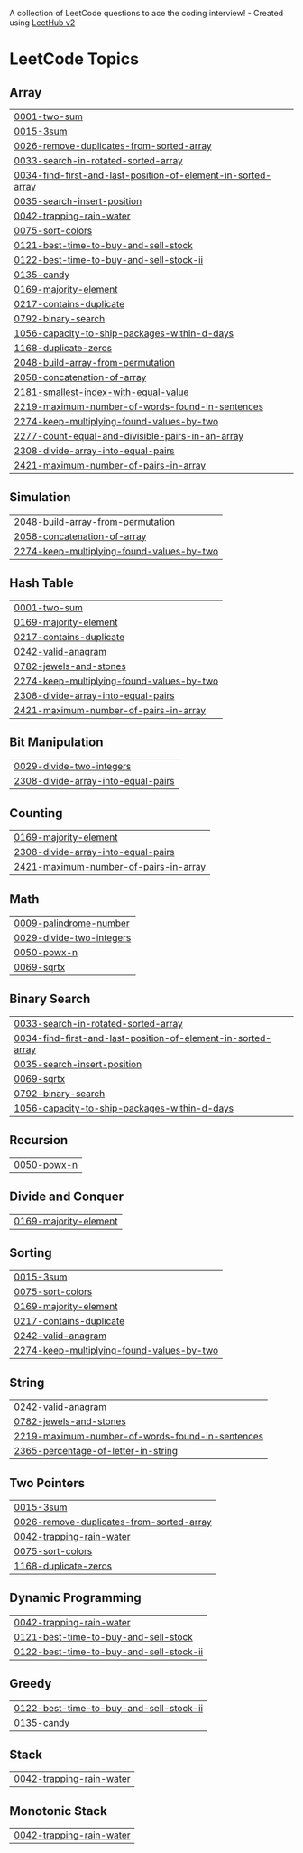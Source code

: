 A collection of LeetCode questions to ace the coding interview! - Created using [LeetHub v2](https://github.com/arunbhardwaj/LeetHub-2.0)
<!---LeetCode Topics Start-->
# LeetCode Topics
## Array
|  |
| ------- |
| [0001-two-sum](https://github.com/Pranshipatel/LeetcodeProblems/tree/master/0001-two-sum) |
| [0015-3sum](https://github.com/Pranshipatel/LeetcodeProblems/tree/master/0015-3sum) |
| [0026-remove-duplicates-from-sorted-array](https://github.com/Pranshipatel/LeetcodeProblems/tree/master/0026-remove-duplicates-from-sorted-array) |
| [0033-search-in-rotated-sorted-array](https://github.com/Pranshipatel/LeetcodeProblems/tree/master/0033-search-in-rotated-sorted-array) |
| [0034-find-first-and-last-position-of-element-in-sorted-array](https://github.com/Pranshipatel/LeetcodeProblems/tree/master/0034-find-first-and-last-position-of-element-in-sorted-array) |
| [0035-search-insert-position](https://github.com/Pranshipatel/LeetcodeProblems/tree/master/0035-search-insert-position) |
| [0042-trapping-rain-water](https://github.com/Pranshipatel/LeetcodeProblems/tree/master/0042-trapping-rain-water) |
| [0075-sort-colors](https://github.com/Pranshipatel/LeetcodeProblems/tree/master/0075-sort-colors) |
| [0121-best-time-to-buy-and-sell-stock](https://github.com/Pranshipatel/LeetcodeProblems/tree/master/0121-best-time-to-buy-and-sell-stock) |
| [0122-best-time-to-buy-and-sell-stock-ii](https://github.com/Pranshipatel/LeetcodeProblems/tree/master/0122-best-time-to-buy-and-sell-stock-ii) |
| [0135-candy](https://github.com/Pranshipatel/LeetcodeProblems/tree/master/0135-candy) |
| [0169-majority-element](https://github.com/Pranshipatel/LeetcodeProblems/tree/master/0169-majority-element) |
| [0217-contains-duplicate](https://github.com/Pranshipatel/LeetcodeProblems/tree/master/0217-contains-duplicate) |
| [0792-binary-search](https://github.com/Pranshipatel/LeetcodeProblems/tree/master/0792-binary-search) |
| [1056-capacity-to-ship-packages-within-d-days](https://github.com/Pranshipatel/LeetcodeProblems/tree/master/1056-capacity-to-ship-packages-within-d-days) |
| [1168-duplicate-zeros](https://github.com/Pranshipatel/LeetcodeProblems/tree/master/1168-duplicate-zeros) |
| [2048-build-array-from-permutation](https://github.com/Pranshipatel/LeetcodeProblems/tree/master/2048-build-array-from-permutation) |
| [2058-concatenation-of-array](https://github.com/Pranshipatel/LeetcodeProblems/tree/master/2058-concatenation-of-array) |
| [2181-smallest-index-with-equal-value](https://github.com/Pranshipatel/LeetcodeProblems/tree/master/2181-smallest-index-with-equal-value) |
| [2219-maximum-number-of-words-found-in-sentences](https://github.com/Pranshipatel/LeetcodeProblems/tree/master/2219-maximum-number-of-words-found-in-sentences) |
| [2274-keep-multiplying-found-values-by-two](https://github.com/Pranshipatel/LeetcodeProblems/tree/master/2274-keep-multiplying-found-values-by-two) |
| [2277-count-equal-and-divisible-pairs-in-an-array](https://github.com/Pranshipatel/LeetcodeProblems/tree/master/2277-count-equal-and-divisible-pairs-in-an-array) |
| [2308-divide-array-into-equal-pairs](https://github.com/Pranshipatel/LeetcodeProblems/tree/master/2308-divide-array-into-equal-pairs) |
| [2421-maximum-number-of-pairs-in-array](https://github.com/Pranshipatel/LeetcodeProblems/tree/master/2421-maximum-number-of-pairs-in-array) |
## Simulation
|  |
| ------- |
| [2048-build-array-from-permutation](https://github.com/Pranshipatel/LeetcodeProblems/tree/master/2048-build-array-from-permutation) |
| [2058-concatenation-of-array](https://github.com/Pranshipatel/LeetcodeProblems/tree/master/2058-concatenation-of-array) |
| [2274-keep-multiplying-found-values-by-two](https://github.com/Pranshipatel/LeetcodeProblems/tree/master/2274-keep-multiplying-found-values-by-two) |
## Hash Table
|  |
| ------- |
| [0001-two-sum](https://github.com/Pranshipatel/LeetcodeProblems/tree/master/0001-two-sum) |
| [0169-majority-element](https://github.com/Pranshipatel/LeetcodeProblems/tree/master/0169-majority-element) |
| [0217-contains-duplicate](https://github.com/Pranshipatel/LeetcodeProblems/tree/master/0217-contains-duplicate) |
| [0242-valid-anagram](https://github.com/Pranshipatel/LeetcodeProblems/tree/master/0242-valid-anagram) |
| [0782-jewels-and-stones](https://github.com/Pranshipatel/LeetcodeProblems/tree/master/0782-jewels-and-stones) |
| [2274-keep-multiplying-found-values-by-two](https://github.com/Pranshipatel/LeetcodeProblems/tree/master/2274-keep-multiplying-found-values-by-two) |
| [2308-divide-array-into-equal-pairs](https://github.com/Pranshipatel/LeetcodeProblems/tree/master/2308-divide-array-into-equal-pairs) |
| [2421-maximum-number-of-pairs-in-array](https://github.com/Pranshipatel/LeetcodeProblems/tree/master/2421-maximum-number-of-pairs-in-array) |
## Bit Manipulation
|  |
| ------- |
| [0029-divide-two-integers](https://github.com/Pranshipatel/LeetcodeProblems/tree/master/0029-divide-two-integers) |
| [2308-divide-array-into-equal-pairs](https://github.com/Pranshipatel/LeetcodeProblems/tree/master/2308-divide-array-into-equal-pairs) |
## Counting
|  |
| ------- |
| [0169-majority-element](https://github.com/Pranshipatel/LeetcodeProblems/tree/master/0169-majority-element) |
| [2308-divide-array-into-equal-pairs](https://github.com/Pranshipatel/LeetcodeProblems/tree/master/2308-divide-array-into-equal-pairs) |
| [2421-maximum-number-of-pairs-in-array](https://github.com/Pranshipatel/LeetcodeProblems/tree/master/2421-maximum-number-of-pairs-in-array) |
## Math
|  |
| ------- |
| [0009-palindrome-number](https://github.com/Pranshipatel/LeetcodeProblems/tree/master/0009-palindrome-number) |
| [0029-divide-two-integers](https://github.com/Pranshipatel/LeetcodeProblems/tree/master/0029-divide-two-integers) |
| [0050-powx-n](https://github.com/Pranshipatel/LeetcodeProblems/tree/master/0050-powx-n) |
| [0069-sqrtx](https://github.com/Pranshipatel/LeetcodeProblems/tree/master/0069-sqrtx) |
## Binary Search
|  |
| ------- |
| [0033-search-in-rotated-sorted-array](https://github.com/Pranshipatel/LeetcodeProblems/tree/master/0033-search-in-rotated-sorted-array) |
| [0034-find-first-and-last-position-of-element-in-sorted-array](https://github.com/Pranshipatel/LeetcodeProblems/tree/master/0034-find-first-and-last-position-of-element-in-sorted-array) |
| [0035-search-insert-position](https://github.com/Pranshipatel/LeetcodeProblems/tree/master/0035-search-insert-position) |
| [0069-sqrtx](https://github.com/Pranshipatel/LeetcodeProblems/tree/master/0069-sqrtx) |
| [0792-binary-search](https://github.com/Pranshipatel/LeetcodeProblems/tree/master/0792-binary-search) |
| [1056-capacity-to-ship-packages-within-d-days](https://github.com/Pranshipatel/LeetcodeProblems/tree/master/1056-capacity-to-ship-packages-within-d-days) |
## Recursion
|  |
| ------- |
| [0050-powx-n](https://github.com/Pranshipatel/LeetcodeProblems/tree/master/0050-powx-n) |
## Divide and Conquer
|  |
| ------- |
| [0169-majority-element](https://github.com/Pranshipatel/LeetcodeProblems/tree/master/0169-majority-element) |
## Sorting
|  |
| ------- |
| [0015-3sum](https://github.com/Pranshipatel/LeetcodeProblems/tree/master/0015-3sum) |
| [0075-sort-colors](https://github.com/Pranshipatel/LeetcodeProblems/tree/master/0075-sort-colors) |
| [0169-majority-element](https://github.com/Pranshipatel/LeetcodeProblems/tree/master/0169-majority-element) |
| [0217-contains-duplicate](https://github.com/Pranshipatel/LeetcodeProblems/tree/master/0217-contains-duplicate) |
| [0242-valid-anagram](https://github.com/Pranshipatel/LeetcodeProblems/tree/master/0242-valid-anagram) |
| [2274-keep-multiplying-found-values-by-two](https://github.com/Pranshipatel/LeetcodeProblems/tree/master/2274-keep-multiplying-found-values-by-two) |
## String
|  |
| ------- |
| [0242-valid-anagram](https://github.com/Pranshipatel/LeetcodeProblems/tree/master/0242-valid-anagram) |
| [0782-jewels-and-stones](https://github.com/Pranshipatel/LeetcodeProblems/tree/master/0782-jewels-and-stones) |
| [2219-maximum-number-of-words-found-in-sentences](https://github.com/Pranshipatel/LeetcodeProblems/tree/master/2219-maximum-number-of-words-found-in-sentences) |
| [2365-percentage-of-letter-in-string](https://github.com/Pranshipatel/LeetcodeProblems/tree/master/2365-percentage-of-letter-in-string) |
## Two Pointers
|  |
| ------- |
| [0015-3sum](https://github.com/Pranshipatel/LeetcodeProblems/tree/master/0015-3sum) |
| [0026-remove-duplicates-from-sorted-array](https://github.com/Pranshipatel/LeetcodeProblems/tree/master/0026-remove-duplicates-from-sorted-array) |
| [0042-trapping-rain-water](https://github.com/Pranshipatel/LeetcodeProblems/tree/master/0042-trapping-rain-water) |
| [0075-sort-colors](https://github.com/Pranshipatel/LeetcodeProblems/tree/master/0075-sort-colors) |
| [1168-duplicate-zeros](https://github.com/Pranshipatel/LeetcodeProblems/tree/master/1168-duplicate-zeros) |
## Dynamic Programming
|  |
| ------- |
| [0042-trapping-rain-water](https://github.com/Pranshipatel/LeetcodeProblems/tree/master/0042-trapping-rain-water) |
| [0121-best-time-to-buy-and-sell-stock](https://github.com/Pranshipatel/LeetcodeProblems/tree/master/0121-best-time-to-buy-and-sell-stock) |
| [0122-best-time-to-buy-and-sell-stock-ii](https://github.com/Pranshipatel/LeetcodeProblems/tree/master/0122-best-time-to-buy-and-sell-stock-ii) |
## Greedy
|  |
| ------- |
| [0122-best-time-to-buy-and-sell-stock-ii](https://github.com/Pranshipatel/LeetcodeProblems/tree/master/0122-best-time-to-buy-and-sell-stock-ii) |
| [0135-candy](https://github.com/Pranshipatel/LeetcodeProblems/tree/master/0135-candy) |
## Stack
|  |
| ------- |
| [0042-trapping-rain-water](https://github.com/Pranshipatel/LeetcodeProblems/tree/master/0042-trapping-rain-water) |
## Monotonic Stack
|  |
| ------- |
| [0042-trapping-rain-water](https://github.com/Pranshipatel/LeetcodeProblems/tree/master/0042-trapping-rain-water) |
<!---LeetCode Topics End-->
